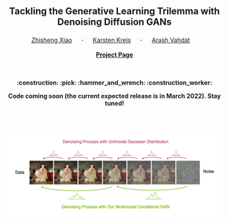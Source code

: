 ## <p align="center">Tackling the Generative Learning Trilemma with Denoising Diffusion GANs</p>

<div align="center">
  <a href="https://xavierxiao.github.io/" target="_blank">Zhisheng&nbsp;Xiao</a> &emsp; <b>&middot;</b> &emsp;
  <a href="https://karstenkreis.github.io/" target="_blank">Karsten&nbsp;Kreis</a> &emsp; <b>&middot;</b> &emsp;
  <a href="http://latentspace.cc/" target="_blank">Arash&nbsp;Vahdat</a> &emsp; <b>
  <br> <br>
  <a href="https://nvlabs.github.io/denoising-diffusion-gan" target="_blank">Project&nbsp;Page</a>
</div>
<br><br>
<p align="center">:construction: :pick: :hammer_and_wrench: :construction_worker:</p>
<p align="center">Code coming soon (the current expected release is in March 2022). Stay tuned!</p>
<br><br>
<p align="center">
    <img width="800" alt="Animation" src="assets/teaser.png"/>
</p>
